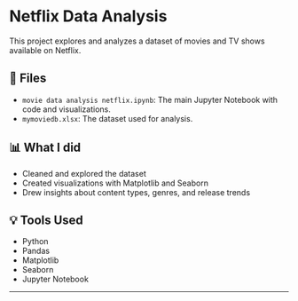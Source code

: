 # Netflix Data Analysis

This project explores and analyzes a dataset of movies and TV shows available on Netflix.

## 📁 Files
- `movie data analysis netflix.ipynb`: The main Jupyter Notebook with code and visualizations.
- `mymoviedb.xlsx`: The dataset used for analysis.

## 📊 What I did
- Cleaned and explored the dataset
- Created visualizations with Matplotlib and Seaborn
- Drew insights about content types, genres, and release trends

## 💡 Tools Used
- Python
- Pandas
- Matplotlib
- Seaborn
- Jupyter Notebook

---
